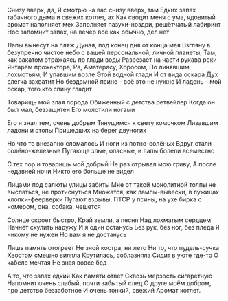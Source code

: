 

Снизу вверх, да,
Я смотрю на вас снизу вверх, там
Едких запах табачного дыма и свежих котлет, ах
Как сводит меня с ума, ядовитый аромат наполняет мех
Заполняет пазухи-ноздри, решётчатый лабиринт
Нос запомнит запах, на вечер всё как обычно, дел нет





Лапы вынесут на пляж Дуная, под конец дня от конца мая
Взгляну в безупречно чистое небо с вашей персональной, личной планеты, 
Там, как закатом отражаясь по глади воды
Разрезает на части рукава реки
Янтарём прожектора, Ра, Аматерасу, Хоросом,
По линявшим лохмотьям,
И упавшим возле
Этой водной глади
И от вида оскара
Дух слегка захватит
Но бездомной псине - всё это не нужно
И ладонь - мой оскар, того кто спину гладит




Товарищь мой злая порода
Обиженный с детства ретвейлер
Когда он был мал, беззащитен
Его молотили ногами

Его я знал тем, очень добрым
Тянущимся к свету комочком
Лизавшим ладони и стопы
Пришедших на берег двуногих

Но что то внезапно сломалось
И ноги из потно-солёных
Вдруг стали солёно-железные
Пугающе злые, опасные, и лапы болели всеместно

С тех пор и товарищь мой добрый
Не раз отрывал мою гриву,
А после недавней ночи
Никто его больше не видел



Лицами под салюты улицы забиты
Мне от такой монолитной толпы не выспаться, не протиснуться
Множатся, как лампы-вывески, в лужицах хлопки-феерверки
Пугают взрывы, ПТСР у псины, на ухе бирка с номером, она, собака, чешется

Солнце скроет быстро,
Край земли, а песня
Над лохматым сердцем
Начнёт скулить наружу
И я один останусь
Без рук, без ног, без пледа
Я никому не нужен
Но вам я не достанусь

Лишь память отогреет
Не зной костра, ни лето
Ни то, что пудель-сучка
Хвостом смешно виляла
Крутилась, соблазняла
Сидит в уюте где-то
О кабеле мечтая
Не зная вовсе бед

А то, что запах едкий
Как памяти ответ
Сквозь мерзость сигаретную
Напомнит очень слабый, почти забытый след
О друге моём добром, про детство беззаботное
И очень тонкий, свежий
Аромат котлет.




